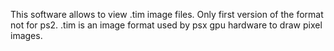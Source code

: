 This software allows to view .tim image files. Only first version of the format not for ps2.
.tim is an image format used by psx gpu hardware to draw pixel images.
